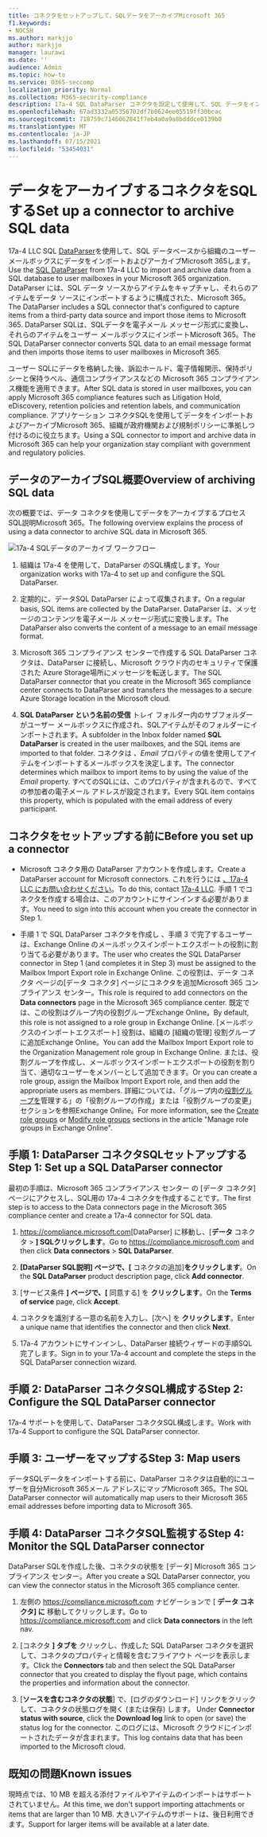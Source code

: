 ```yaml
---
title: コネクタをセットアップして、SQLデータをアーカイブMicrosoft 365
f1.keywords:
- NOCSH
ms.author: markjjo
author: markjjo
manager: laurawi
ms.date: ''
audience: Admin
ms.topic: how-to
ms.service: O365-seccomp
localization_priority: Normal
ms.collection: M365-security-compliance
description: 17a-4 SQL DataParser コネクタを設定して使用して、SQL データをインポートおよびアーカイブするMicrosoft 365。
ms.openlocfilehash: 67ad3332a05356702df7b0624ee05519ff30bcac
ms.sourcegitcommit: 718759c7146062841f7eb4a0a9a8bdddce0139b0
ms.translationtype: MT
ms.contentlocale: ja-JP
ms.lasthandoff: 07/15/2021
ms.locfileid: "53454031"
---
```

# <a name="set-up-a-connector-to-archive-sql-data"></a><span data-ttu-id="9c1ba-103">データをアーカイブするコネクタをSQLする</span><span class="sxs-lookup"><span data-stu-id="9c1ba-103">Set up a connector to archive SQL data</span></span>

<span data-ttu-id="9c1ba-104">17a-4 LLC SQL [DataParser](https://www.17a-4.com/sql-dataparser/)を使用して、SQL データベースから組織のユーザー メールボックスにデータをインポートおよびアーカイブMicrosoft 365します。</span><span class="sxs-lookup"><span data-stu-id="9c1ba-104">Use the [SQL DataParser](https://www.17a-4.com/sql-dataparser/) from 17a-4 LLC to import and archive data from a SQL database to user mailboxes in your Microsoft 365 organization.</span></span> <span data-ttu-id="9c1ba-105">DataParser には、SQL データ ソースからアイテムをキャプチャし、それらのアイテムをデータ ソースにインポートするように構成された、Microsoft 365。</span><span class="sxs-lookup"><span data-stu-id="9c1ba-105">The DataParser includes a SQL connector that's configured to capture items from a third-party data source and import those items to Microsoft 365.</span></span> <span data-ttu-id="9c1ba-106">DataParser SQLは、SQLデータを電子メール メッセージ形式に変換し、それらのアイテムをユーザー メールボックスにインポートMicrosoft 365。</span><span class="sxs-lookup"><span data-stu-id="9c1ba-106">The SQL DataParser connector converts SQL data to an email message format and then imports those items to user mailboxes in Microsoft 365.</span></span>

<span data-ttu-id="9c1ba-107">ユーザー SQLにデータを格納した後、訴訟ホールド、電子情報開示、保持ポリシーと保持ラベル、通信コンプライアンスなどの Microsoft 365 コンプライアンス機能を適用できます。</span><span class="sxs-lookup"><span data-stu-id="9c1ba-107">After SQL data is stored in user mailboxes, you can apply Microsoft 365 compliance features such as Litigation Hold, eDiscovery, retention policies and retention labels, and communication compliance.</span></span> <span data-ttu-id="9c1ba-108">アプリケーション コネクタSQLを使用してデータをインポートおよびアーカイブMicrosoft 365、組織が政府機関および規制ポリシーに準拠しつ付けるのに役立ちます。</span><span class="sxs-lookup"><span data-stu-id="9c1ba-108">Using a SQL connector to import and archive data in Microsoft 365 can help your organization stay compliant with government and regulatory policies.</span></span>

## <a name="overview-of-archiving-sql-data"></a><span data-ttu-id="9c1ba-109">データのアーカイブSQL概要</span><span class="sxs-lookup"><span data-stu-id="9c1ba-109">Overview of archiving SQL data</span></span>

<span data-ttu-id="9c1ba-110">次の概要では、データ コネクタを使用してデータをアーカイブするプロセスSQL説明Microsoft 365。</span><span class="sxs-lookup"><span data-stu-id="9c1ba-110">The following overview explains the process of using a data connector to archive SQL data in Microsoft 365.</span></span>

![17a-4 SQLデータのアーカイブ ワークフロー](../media/SQLDatabaseDataParserConnectorWorkflow.png)

1. <span data-ttu-id="9c1ba-112">組織は 17a-4 を使用して、DataParser のSQL構成します。</span><span class="sxs-lookup"><span data-stu-id="9c1ba-112">Your organization works with 17a-4 to set up and configure the SQL DataParser.</span></span>

2. <span data-ttu-id="9c1ba-113">定期的に、データSQL DataParser によって収集されます。</span><span class="sxs-lookup"><span data-stu-id="9c1ba-113">On a regular basis, SQL items are collected by the DataParser.</span></span> <span data-ttu-id="9c1ba-114">DataParser は、メッセージのコンテンツを電子メール メッセージ形式に変換します。</span><span class="sxs-lookup"><span data-stu-id="9c1ba-114">The DataParser also converts the content of a message to an email message format.</span></span>

3. <span data-ttu-id="9c1ba-115">Microsoft 365 コンプライアンス センターで作成する SQL DataParser コネクタは、DataParser に接続し、Microsoft クラウド内のセキュリティで保護された Azure Storage場所にメッセージを転送します。</span><span class="sxs-lookup"><span data-stu-id="9c1ba-115">The SQL DataParser connector that you create in the Microsoft 365 compliance center connects to DataParser and transfers the messages to a secure Azure Storage location in the Microsoft cloud.</span></span>

4. <span data-ttu-id="9c1ba-116">**SQL DataParser という名前の受信** トレイ フォルダー内のサブフォルダーがユーザー メールボックスに作成され、SQLアイテムがそのフォルダーにインポートされます。</span><span class="sxs-lookup"><span data-stu-id="9c1ba-116">A subfolder in the Inbox folder named **SQL DataParser** is created in the user mailboxes, and the SQL items are imported to that folder.</span></span> <span data-ttu-id="9c1ba-117">コネクタは *、Email* プロパティの値を使用してアイテムをインポートするメールボックスを決定します。</span><span class="sxs-lookup"><span data-stu-id="9c1ba-117">The connector determines which mailbox to import items to by using the value of the *Email* property.</span></span> <span data-ttu-id="9c1ba-118">すべてのSQLには、このプロパティが含まれるので、すべての参加者の電子メール アドレスが設定されます。</span><span class="sxs-lookup"><span data-stu-id="9c1ba-118">Every SQL item contains this property, which is populated with the email address of every participant.</span></span>

## <a name="before-you-set-up-a-connector"></a><span data-ttu-id="9c1ba-119">コネクタをセットアップする前に</span><span class="sxs-lookup"><span data-stu-id="9c1ba-119">Before you set up a connector</span></span>

- <span data-ttu-id="9c1ba-120">Microsoft コネクタ用の DataParser アカウントを作成します。</span><span class="sxs-lookup"><span data-stu-id="9c1ba-120">Create a DataParser account for Microsoft connectors.</span></span> <span data-ttu-id="9c1ba-121">これを行うには [、17a-4 LLC にお問い合わせください](https://www.17a-4.com/contact/)。</span><span class="sxs-lookup"><span data-stu-id="9c1ba-121">To do this, contact [17a-4 LLC](https://www.17a-4.com/contact/).</span></span> <span data-ttu-id="9c1ba-122">手順 1 でコネクタを作成する場合は、このアカウントにサインインする必要があります。</span><span class="sxs-lookup"><span data-stu-id="9c1ba-122">You need to sign into this account when you create the connector in Step 1.</span></span>

- <span data-ttu-id="9c1ba-123">手順 1 で SQL DataParser コネクタを作成し 、手順 3 で完了するユーザーは、Exchange Online のメールボックスインポートエクスポートの役割に割り当てる必要があります。</span><span class="sxs-lookup"><span data-stu-id="9c1ba-123">The user who creates the SQL DataParser connector in Step 1 (and completes it in Step 3) must be assigned to the Mailbox Import Export role in Exchange Online.</span></span> <span data-ttu-id="9c1ba-124">この役割は、データ コネクタ ページの[データ コネクタ] ページにコネクタを追加Microsoft 365 コンプライアンス センター。</span><span class="sxs-lookup"><span data-stu-id="9c1ba-124">This role is required to add connectors on the **Data connectors** page in the Microsoft 365 compliance center.</span></span> <span data-ttu-id="9c1ba-125">既定では、この役割はグループ内の役割グループExchange Online。</span><span class="sxs-lookup"><span data-stu-id="9c1ba-125">By default, this role is not assigned to a role group in Exchange Online.</span></span> <span data-ttu-id="9c1ba-126">[メールボックスのインポートエクスポート] 役割は、組織の [組織の管理] 役割グループに追加Exchange Online。</span><span class="sxs-lookup"><span data-stu-id="9c1ba-126">You can add the Mailbox Import Export role to the Organization Management role group in Exchange Online.</span></span> <span data-ttu-id="9c1ba-127">または、役割グループを作成し、メールボックスインポートエクスポートの役割を割り当て、適切なユーザーをメンバーとして追加できます。</span><span class="sxs-lookup"><span data-stu-id="9c1ba-127">Or you can create a role group, assign the Mailbox Import Export role, and then add the appropriate users as members.</span></span> <span data-ttu-id="9c1ba-128">詳細については、「グループ内の[役割グループを](/Exchange/permissions-exo/role-groups#create-role-groups)管理[](/Exchange/permissions-exo/role-groups#modify-role-groups)する」の「役割グループの作成」または「役割グループの変更」セクションを参照Exchange Online。</span><span class="sxs-lookup"><span data-stu-id="9c1ba-128">For more information, see the [Create role groups](/Exchange/permissions-exo/role-groups#create-role-groups) or [Modify role groups](/Exchange/permissions-exo/role-groups#modify-role-groups) sections in the article "Manage role groups in Exchange Online".</span></span>

## <a name="step-1-set-up-a-sql-dataparser-connector"></a><span data-ttu-id="9c1ba-129">手順 1: DataParser コネクタSQLセットアップする</span><span class="sxs-lookup"><span data-stu-id="9c1ba-129">Step 1: Set up a SQL DataParser connector</span></span>

<span data-ttu-id="9c1ba-130">最初の手順は、Microsoft 365 コンプライアンス センター の [データ コネクタ] ページにアクセスし、SQL用の 17a-4 コネクタを作成することです。</span><span class="sxs-lookup"><span data-stu-id="9c1ba-130">The first step is to access to the Data connectors page in the Microsoft 365 compliance center and create a 17a-4 connector for SQL data.</span></span>

1. <span data-ttu-id="9c1ba-131"><https://compliance.microsoft.com>[DataParser] に移動し、[**データ** コネクタ  >  **] SQLクリックします**。</span><span class="sxs-lookup"><span data-stu-id="9c1ba-131">Go to <https://compliance.microsoft.com> and then click **Data connectors** > **SQL DataParser**.</span></span>

2. <span data-ttu-id="9c1ba-132">**[DataParser SQL説明] ページで、[** コネクタの追加]**をクリックします**。</span><span class="sxs-lookup"><span data-stu-id="9c1ba-132">On the **SQL DataParser** product description page, click **Add connector**.</span></span>

3. <span data-ttu-id="9c1ba-133">[サービス条件 **] ページで、[** 同意する] を **クリックします**。</span><span class="sxs-lookup"><span data-stu-id="9c1ba-133">On the **Terms of service** page, click **Accept**.</span></span>

4. <span data-ttu-id="9c1ba-134">コネクタを識別する一意の名前を入力し、[次へ] を **クリックします**。</span><span class="sxs-lookup"><span data-stu-id="9c1ba-134">Enter a unique name that identifies the connector and then click **Next**.</span></span>

5. <span data-ttu-id="9c1ba-135">17a-4 アカウントにサインインし、DataParser 接続ウィザードの手順SQL完了します。</span><span class="sxs-lookup"><span data-stu-id="9c1ba-135">Sign in to your 17a-4 account and complete the steps in the SQL DataParser connection wizard.</span></span>

## <a name="step-2-configure-the-sql-dataparser-connector"></a><span data-ttu-id="9c1ba-136">手順 2: DataParser コネクタSQL構成する</span><span class="sxs-lookup"><span data-stu-id="9c1ba-136">Step 2: Configure the SQL DataParser connector</span></span>

<span data-ttu-id="9c1ba-137">17a-4 サポートを使用して、DataParser コネクタSQL構成します。</span><span class="sxs-lookup"><span data-stu-id="9c1ba-137">Work with 17a-4 Support to configure the SQL DataParser connector.</span></span>

## <a name="step-3-map-users"></a><span data-ttu-id="9c1ba-138">手順 3: ユーザーをマップする</span><span class="sxs-lookup"><span data-stu-id="9c1ba-138">Step 3: Map users</span></span>

<span data-ttu-id="9c1ba-139">データSQLデータをインポートする前に、DataParser コネクタは自動的にユーザーを自分Microsoft 365メール アドレスにマップMicrosoft 365。</span><span class="sxs-lookup"><span data-stu-id="9c1ba-139">The SQL DataParser connector will automatically map users to their Microsoft 365 email addresses before importing data to Microsoft 365.</span></span>

## <a name="step-4-monitor-the-sql-dataparser-connector"></a><span data-ttu-id="9c1ba-140">手順 4: DataParser コネクタSQL監視する</span><span class="sxs-lookup"><span data-stu-id="9c1ba-140">Step 4: Monitor the SQL DataParser connector</span></span>

<span data-ttu-id="9c1ba-141">DataParser SQLを作成した後、コネクタの状態を [データ] Microsoft 365 コンプライアンス センター。</span><span class="sxs-lookup"><span data-stu-id="9c1ba-141">After you create a SQL DataParser connector, you can view the connector status in the Microsoft 365 compliance center.</span></span>

1. <span data-ttu-id="9c1ba-142">左側の <https://compliance.microsoft.com> ナビゲーションで [ **データ コネクタ] に** 移動してクリックします。</span><span class="sxs-lookup"><span data-stu-id="9c1ba-142">Go to <https://compliance.microsoft.com> and click **Data connectors** in the left nav.</span></span>

2. <span data-ttu-id="9c1ba-143">[コネクタ **] タブを** クリックし、作成した SQL DataParser コネクタを選択して、コネクタのプロパティと情報を含むフライアウト ページを表示します。</span><span class="sxs-lookup"><span data-stu-id="9c1ba-143">Click the **Connectors** tab and then select the SQL DataParser connector that you created to display the flyout page, which contains the properties and information about the connector.</span></span>

3. <span data-ttu-id="9c1ba-144">[**ソースを含むコネクタの状態**] で、[ログのダウンロード] リンクをクリックして、コネクタの状態ログを開く (または保存) します。 </span><span class="sxs-lookup"><span data-stu-id="9c1ba-144">Under **Connector status with source**, click the **Download log** link to open (or save) the status log for the connector.</span></span> <span data-ttu-id="9c1ba-145">このログには、Microsoft クラウドにインポートされたデータが含まれます。</span><span class="sxs-lookup"><span data-stu-id="9c1ba-145">This log contains data that has been imported to the Microsoft cloud.</span></span>

## <a name="known-issues"></a><span data-ttu-id="9c1ba-146">既知の問題</span><span class="sxs-lookup"><span data-stu-id="9c1ba-146">Known issues</span></span>

<span data-ttu-id="9c1ba-147">現時点では、10 MB を超える添付ファイルやアイテムのインポートはサポートされていません。</span><span class="sxs-lookup"><span data-stu-id="9c1ba-147">At this time, we don't support importing attachments or items that are larger than 10 MB.</span></span> <span data-ttu-id="9c1ba-148">大きいアイテムのサポートは、後日利用できます。</span><span class="sxs-lookup"><span data-stu-id="9c1ba-148">Support for larger items will be available at a later date.</span></span>
